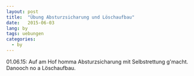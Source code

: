```yaml
---
layout: post
title:  "Übung Absturzsicharung und Löschaufbau"
date:   2015-06-03
lang: by
tags: uebungen
categories:
  - by
---
```


01.06.15: Auf am Hof homma Absturzsicharung mit Selbstrettung g'macht. Danooch no a Löschaufbau.

